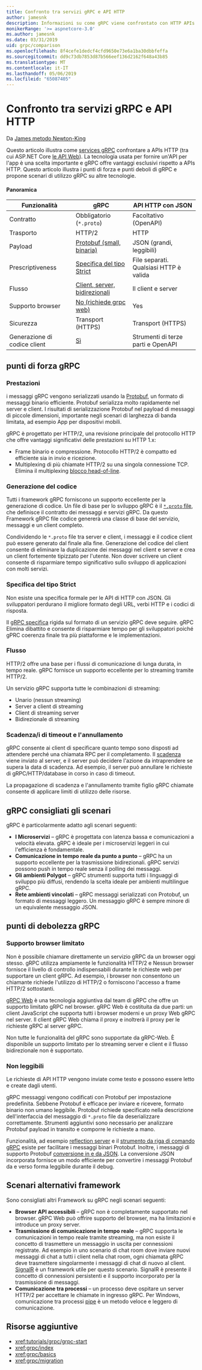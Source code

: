 ```yaml
---
title: Confronto tra servizi gRPC e API HTTP
author: jamesnk
description: Informazioni su come gRPC viene confrontato con HTTP APIs e ciò che è consigliabile sono gli scenari.
monikerRange: '>= aspnetcore-3.0'
ms.author: jamesnk
ms.date: 03/31/2019
uid: grpc/comparison
ms.openlocfilehash: 8f4cefe1dedcf4cfd9650e73e6a1ba30dbbfeffa
ms.sourcegitcommit: dd9c73db7853d87b566eef136d2162f648a43b85
ms.translationtype: MT
ms.contentlocale: it-IT
ms.lasthandoff: 05/06/2019
ms.locfileid: "65087405"
---
```

# <a name="comparing-grpc-services-with-http-apis"></a>Confronto tra servizi gRPC e API HTTP

Da [James metodo Newton-King](https://twitter.com/jamesnk)

Questo articolo illustra come [services gRPC](https://grpc.io/docs/guides/) confrontare a APIs HTTP (tra cui ASP.NET Core [le API Web](xref:web-api/index)). La tecnologia usata per fornire un'API per l'app è una scelta importante e gRPC offre vantaggi esclusivi rispetto a APIs HTTP. Questo articolo illustra i punti di forza e punti deboli di gRPC e propone scenari di utilizzo gRPC su altre tecnologie.

#### <a name="overview"></a>Panoramica

|    Funzionalità             |    gRPC                                                 |    API HTTP con JSON                       |
|------------------------|---------------------------------------------------------|----------------------------------------------|
|    Contratto            |    Obbligatorio (`*.proto`)                                 |    Facoltativo (OpenAPI)                        |
|    Trasporto           |    HTTP/2                                               |    HTTP                                      |
|    Payload             |    [Protobuf (small, binaria)](#performance)             |    JSON (grandi, leggibili)              |
|    Prescriptiveness    |    [Specifica del tipo Strict](#strict-specification)        |    File separati. Qualsiasi HTTP è valida                  |
|    Flusso           |    [Client, server, bidirezionali](#streaming)         |    Il client e server                            |
|    Supporto browser     |    [No (richiede grpc web)](#limited-browser-support)   |    Yes                                       |
|    Sicurezza            |    Transport (HTTPS)                                    |    Transport (HTTPS)                         |
|    Generazione di codice client     |    [Sì](#code-generation)                              |    Strumenti di terze parti e OpenAPI             |

## <a name="grpc-strengths"></a>punti di forza gRPC

### <a name="performance"></a>Prestazioni

i messaggi gRPC vengono serializzati usando la [Protobuf](https://developers.google.com/protocol-buffers/docs/overview), un formato di messaggi binario efficiente. Protobuf serializza molto rapidamente nel server e client. I risultati di serializzazione Protobuf nel payload di messaggi di piccole dimensioni, importante negli scenari di larghezza di banda limitata, ad esempio App per dispositivi mobili.

gRPC è progettato per HTTP/2, una revisione principale del protocollo HTTP che offre vantaggi significativi delle prestazioni su HTTP 1.x:

* Frame binario e compressione. Protocollo HTTP/2 è compatto ed efficiente sia in invio e ricezione.
* Multiplexing di più chiamate HTTP/2 su una singola connessione TCP. Elimina il multiplexing [blocco head-of-line](https://en.wikipedia.org/wiki/Head-of-line_blocking).

### <a name="code-generation"></a>Generazione del codice

Tutti i framework gRPC forniscono un supporto eccellente per la generazione di codice. Un file di base per lo sviluppo gRPC è il [ `*.proto` file](https://developers.google.com/protocol-buffers/docs/proto3), che definisce il contratto dei messaggi e servizi gRPC. Da questo Framework gRPC file codice genererà una classe di base del servizio, messaggi e un client completo.

Condividendo le `*.proto` file tra server e client, i messaggi e il codice client può essere generato dal finale alla fine. Generazione del codice del client consente di eliminare la duplicazione dei messaggi nel client e server e crea un client fortemente tipizzato per l'utente. Non dover scrivere un client consente di risparmiare tempo significativo sullo sviluppo di applicazioni con molti servizi.

### <a name="strict-specification"></a>Specifica del tipo Strict

Non esiste una specifica formale per le API di HTTP con JSON. Gli sviluppatori perdurano il migliore formato degli URL, verbi HTTP e i codici di risposta.

Il [gRPC specifica](https://github.com/grpc/grpc/blob/master/doc/PROTOCOL-HTTP2.md) rigida sul formato di un servizio gRPC deve seguire. gRPC Elimina dibattito e consente di risparmiare tempo per gli sviluppatori poiché gPRC coerenza finale tra più piattaforme e le implementazioni.

### <a name="streaming"></a>Flusso

HTTP/2 offre una base per i flussi di comunicazione di lunga durata, in tempo reale. gRPC fornisce un supporto eccellente per lo streaming tramite HTTP/2.

Un servizio gRPC supporta tutte le combinazioni di streaming:

* Unario (nessun streaming)
* Server a client di streaming
* Client di streaming server
* Bidirezionale di streaming

### <a name="deadlinetimeouts-and-cancellation"></a>Scadenza/i di timeout e l'annullamento

gRPC consente ai client di specificare quanto tempo sono disposti ad attendere perché una chiamata RPC per il completamento. Il [scadenza](https://grpc.io/blog/deadlines) viene inviato al server, e il server può decidere l'azione da intraprendere se supera la data di scadenza. Ad esempio, il server può annullare le richieste di gRPC/HTTP/database in corso in caso di timeout.

La propagazione di scadenza e l'annullamento tramite figlio gRPC chiamate consente di applicare limiti di utilizzo delle risorse.

## <a name="grpc-recommended-scenarios"></a>gRPC consigliati gli scenari

gRPC è particolarmente adatto agli scenari seguenti:

* **I Microservizi** &ndash; gRPC è progettata con latenza bassa e comunicazioni a velocità elevata. gRPC è ideale per i microservizi leggeri in cui l'efficienza è fondamentale.
* **Comunicazione in tempo reale da punto a punto** &ndash; gRPC ha un supporto eccellente per la trasmissione bidirezionali. gRPC servizi possono push in tempo reale senza il polling dei messaggi.
* **Gli ambienti Polygot** &ndash; gRPC strumenti supporta tutti i linguaggi di sviluppo più diffusi, rendendo la scelta ideale per ambienti multilingue gRPC.
* **Rete ambienti vincolati** &ndash; gRPC messaggi serializzati con Protobuf, un formato di messaggi leggero. Un messaggio gRPC è sempre minore di un equivalente messaggio JSON.

## <a name="grpc-weaknesses"></a>punti di debolezza gRPC

### <a name="limited-browser-support"></a>Supporto browser limitato

Non è possibile chiamare direttamente un servizio gRPC da un browser oggi stesso. gRPC utilizza ampiamente le funzionalità HTTP/2 e Nessun browser fornisce il livello di controllo indispensabili durante le richieste web per supportare un client gRPC. Ad esempio, i browser non consentono un chiamante richiede l'utilizzo di HTTP/2 o forniscono l'accesso a frame HTTP/2 sottostanti.

[gRPC Web](https://grpc.io/docs/tutorials/basic/web.html) è una tecnologia aggiuntiva dal team di gRPC che offre un supporto limitato gRPC nel browser. gRPC Web è costituita da due parti: un client JavaScript che supporta tutti i browser moderni e un proxy Web gRPC nel server. Il client gRPC Web chiama il proxy e inoltrerà il proxy per le richieste gRPC al server gRPC.

Non tutte le funzionalità del gRPC sono supportate da gRPC-Web. È disponibile un supporto limitato per lo streaming server e client e il flusso bidirezionale non è supportato.

### <a name="not-human-readable"></a>Non leggibili

Le richieste di API HTTP vengono inviate come testo e possono essere letto e create dagli utenti.

gRPC messaggi vengono codificati con Protobuf per impostazione predefinita. Sebbene Protobuf è efficace per inviare e ricevere, formato binario non umano leggibile. Protobuf richiede specificato nella descrizione dell'interfaccia del messaggio di `*.proto` file da deserializzare correttamente. Strumenti aggiuntivi sono necessario per analizzare Protobuf payload in transito e comporre le richieste a mano.

Funzionalità, ad esempio [reflection server](https://github.com/grpc/grpc/blob/master/doc/server-reflection.md) e il [strumento da riga di comando gRPC](https://github.com/grpc/grpc/blob/master/doc/command_line_tool.md) esiste per facilitare i messaggi binari Protobuf. Inoltre, i messaggi di supporto Protobuf [conversione in e da JSON](https://developers.google.com/protocol-buffers/docs/proto3#json). La conversione JSON incorporata fornisce un modo efficiente per convertire i messaggi Protobuf da e verso forma leggibile durante il debug.

## <a name="alternative-framework-scenarios"></a>Scenari alternativi framework

Sono consigliati altri Framework su gRPC negli scenari seguenti:

* **Browser API accessibili** &ndash; gRPC non è completamente supportato nel browser. gRPC Web può offrire supporto del browser, ma ha limitazioni e introduce un proxy server.
* **Trasmissione di comunicazione in tempo reale** &ndash; gRPC supporta le comunicazioni in tempo reale tramite streaming, ma non esiste il concetto di trasmettere un messaggio in uscita per connessioni registrate. Ad esempio in uno scenario di chat room dove inviare nuovi messaggi di chat a tutti i client nella chat room, ogni chiamata gRPC deve trasmettere singolarmente i messaggi di chat di nuovo al client. [SignalR](xref:signalr/introduction) è un framework utile per questo scenario. SignalR è presente il concetto di connessioni persistenti e il supporto incorporato per la trasmissione di messaggi.
* **Comunicazione tra processi** &ndash; un processo deve ospitare un server HTTP/2 per accettare le chiamate in ingresso gRPC. Per Windows, comunicazione tra processi [pipe](/dotnet/standard/io/pipe-operations) è un metodo veloce e leggero di comunicazione.

## <a name="additional-resources"></a>Risorse aggiuntive

* <xref:tutorials/grpc/grpc-start>
* <xref:grpc/index>
* <xref:grpc/basics>
* <xref:grpc/migration>
